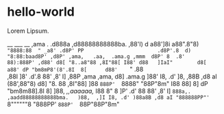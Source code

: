 # hello-world
Lorem Lipsum.


 __                              ___   __        ,ama     .
      .d888a                          ,d88888888888ba.  ,88'I)   d
     a88']8i                         a88".8"8)   `"8888:88  " _a8'
   .d8P' PP                        .d8P'.8  d)      "8:88:baad8P'
  ,d8P' ,ama,   .aa,  .ama.g ,mmm  d8P' 8  .8'        88):888P'
 ,d88' d8[ "8..a8"88 ,8I"88[ I88' d88   ]IaI"        d8[         
 a88' dP "bm8mP8'(8'.8I  8[      d88'    `"         .88          
,88I ]8'  .d'.8     88' ,8' I]  ,88P ,ama    ,ama,  d8]  .ama.g
]88' I8, .d' ]8,  ,88B ,d8 aI   (88',88"8)  d8] "8. 88 ,8I"88]
]88  `888P'  `8888" "88P"8m"    I88 88] 8] dP "bm8m88].8I  8]
]88,          _,,aaaaaa,_       I88 8"  8 ]P'  .d' 88 88' ,8' I]
`888a,.  ,aadd88888888888bma.   )88,  ,]I I8, .d' )88a8B ,d8 aI
  "888888PP"'        `8""""""8   "888PP'  `888P'  `88P"88P"8m"
